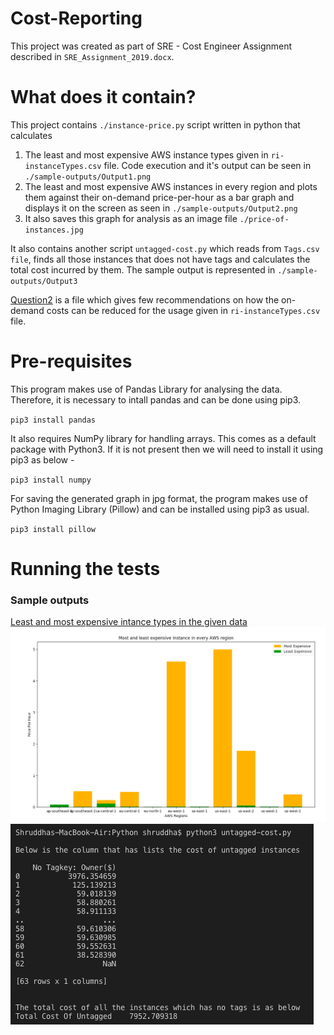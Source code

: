 # Cost-Reporting

This project was created as part of SRE - Cost Engineer Assignment described in `SRE_Assignment_2019.docx`.

# What does it contain?

This project contains `./instance-price.py` script written in python that calculates
  1. The least and most expensive AWS instance types given in `ri-instanceTypes.csv` file. Code execution and it's output can      be seen in `./sample-outputs/Output1.png`
  2. The least and most expensive AWS instances in every region and plots them against their on-demand price-per-hour as a bar      graph and displays it on the screen as seen in `./sample-outputs/Output2.png`
  3. It also saves this graph for analysis as an image file `./price-of-instances.jpg`

It also contains another script `untagged-cost.py` which reads from `Tags.csv file`, finds all those instances that does not have tags and calculates the total cost incurred by them. The sample output is represented in `./sample-outputs/Output3`

[Question2](./On-Demand_Cost_Reduction_Recommendations.md) is a file which gives few recommendations on how the on-demand costs can be reduced for the usage given in `ri-instanceTypes.csv` file.

# Pre-requisites

This program makes use of Pandas Library for analysing the data. Therefore, it is necessary to intall pandas and can be done using pip3.

`pip3 install pandas`

It also requires NumPy library for handling arrays. This comes as a default package with Python3. If it is not present then we will need to install it using pip3 as below - 

`pip3 install numpy`

For saving the generated graph in jpg format, the program makes use of Python Imaging Library (Pillow) and can be installed using pip3 as usual.

`pip3 install pillow`

# Running the tests

### Sample outputs
[Least and most expensive intance types in the given data](./sample-outputs/Output1.png)
![Graph that shows the max and min priced instances of every region](./sample-outputs/Output2.png)
![Output which shows the total cost of untagged instances](./sample-outputs/Output3.png)

